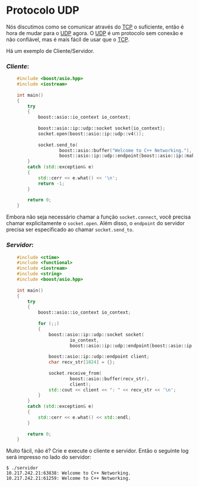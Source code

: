 # Protocolo UDP

Nós discutimos como se comunicar através do [TCP](https://pt.wikipedia.org/wiki/Transmission_Control_Protocol) o suficiente, então é hora de mudar para o [UDP](https://pt.wikipedia.org/wiki/User_Datagram_Protocol) agora. O [UDP](https://pt.wikipedia.org/wiki/User_Datagram_Protocol) é um protocolo sem conexão e não confiável, mas é mais fácil de usar que o [TCP](https://pt.wikipedia.org/wiki/Transmission_Control_Protocol).

Há um exemplo de Cliente/Servidor. 

### *Cliente*:

```cpp
	#include <boost/asio.hpp>
	#include <iostream>
	
	int main()
	{
	    try
	    {
	        boost::asio::io_context io_context;
	
	        boost::asio::ip::udp::socket socket{io_context};
	        socket.open(boost::asio::ip::udp::v4());
	
	        socket.send_to(
	                boost::asio::buffer("Welcome to C++ Networking."),
	                boost::asio::ip::udp::endpoint{boost::asio::ip::make_address("192.168.35.145"), 3303});
	    }
	    catch (std::exception& e)
	    {
	        std::cerr << e.what() << '\n';
	        return -1;
	    }
	
	    return 0;
	}
```

Embora não seja necessário chamar a função `socket.connect`, você precisa chamar explicitamente o `socket.open`. Além disso, o `endpoint` do servidor precisa ser especificado ao chamar `socket.send_to`.

### *Servidor*:

```cpp
	#include <ctime>
	#include <functional>
	#include <iostream>
	#include <string>
	#include <boost/asio.hpp>
	
	int main()
	{
	    try
	    {
	        boost::asio::io_context io_context;
	
	        for (;;)
	        {
	            boost::asio::ip::udp::socket socket(
	                    io_context,
	                    boost::asio::ip::udp::endpoint{boost::asio::ip::udp::v4(), 3303});
	
	            boost::asio::ip::udp::endpoint client;
	            char recv_str[1024] = {};
	
	            socket.receive_from(
	                    boost::asio::buffer(recv_str),
	                    client);
	            std::cout << client << ": " << recv_str << '\n';
	        }
	    }
	    catch (std::exception& e)
	    {
	        std::cerr << e.what() << std::endl;
	    }
	
	    return 0;
	}
```

<!-- Very easy, isn't it? Build and run client and server. The following log will be printed on server side:   -->
Muito fácil, não é? Crie e execute o cliente e servidor. Então o seguinte log será impresso no lado do servidor:

	$ ./servidor
	10.217.242.21:63838: Welcome to C++ Networking.
	10.217.242.21:61259: Welcome to C++ Networking.
